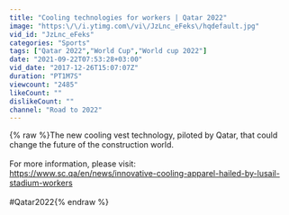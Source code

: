 ```yaml
---
title: "Cooling technologies for workers | Qatar 2022"
image: "https:\/\/i.ytimg.com\/vi\/JzLnc_eFeks\/hqdefault.jpg"
vid_id: "JzLnc_eFeks"
categories: "Sports"
tags: ["Qatar 2022","World Cup","World cup 2022"]
date: "2021-09-22T07:53:28+03:00"
vid_date: "2017-12-26T15:07:07Z"
duration: "PT1M7S"
viewcount: "2485"
likeCount: ""
dislikeCount: ""
channel: "Road to 2022"
---
```

{% raw %}The new cooling vest technology, piloted by Qatar, that could change the future of the construction world. <br /><br />For more information, please visit:<br /><a rel="nofollow" target="blank" href="https://www.sc.qa/en/news/innovative-cooling-apparel-hailed-by-lusail-stadium-workers">https://www.sc.qa/en/news/innovative-cooling-apparel-hailed-by-lusail-stadium-workers</a><br /><br />#Qatar2022{% endraw %}
